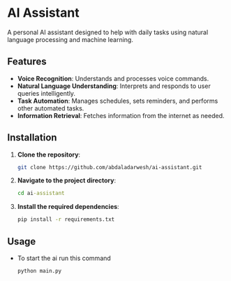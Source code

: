 # AI Assistant

A personal AI assistant designed to help with daily tasks using natural language processing and machine learning.

## Features

- **Voice Recognition**: Understands and processes voice commands.
- **Natural Language Understanding**: Interprets and responds to user queries intelligently.
- **Task Automation**: Manages schedules, sets reminders, and performs other automated tasks.
- **Information Retrieval**: Fetches information from the internet as needed.

## Installation

1. **Clone the repository**:

   ```bash
   git clone https://github.com/abdaladarwesh/ai-assistant.git
2. **Navigate to the project directory**:

   ```cmd
   cd ai-assistant
3. **Install the required dependencies**:
   ```cmd
   pip install -r requirements.txt
## Usage
- To start the ai run this command
  ```cmd
  python main.py
   
